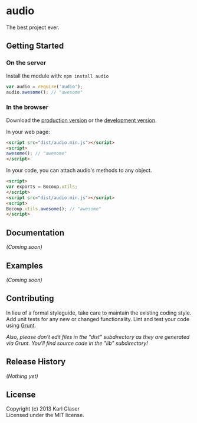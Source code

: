 # audio

The best project ever.

## Getting Started
### On the server
Install the module with: `npm install audio`

```javascript
var audio = require('audio');
audio.awesome(); // "awesome"
```

### In the browser
Download the [production version][min] or the [development version][max].

[min]: https://raw.github.com/kg/audio/master/dist/audio.min.js
[max]: https://raw.github.com/kg/audio/master/dist/audio.js

In your web page:

```html
<script src="dist/audio.min.js"></script>
<script>
awesome(); // "awesome"
</script>
```

In your code, you can attach audio's methods to any object.

```html
<script>
var exports = Bocoup.utils;
</script>
<script src="dist/audio.min.js"></script>
<script>
Bocoup.utils.awesome(); // "awesome"
</script>
```

## Documentation
_(Coming soon)_

## Examples
_(Coming soon)_

## Contributing
In lieu of a formal styleguide, take care to maintain the existing coding style. Add unit tests for any new or changed functionality. Lint and test your code using [Grunt](http://gruntjs.com/).

_Also, please don't edit files in the "dist" subdirectory as they are generated via Grunt. You'll find source code in the "lib" subdirectory!_

## Release History
_(Nothing yet)_

## License
Copyright (c) 2013 Karl Glaser  
Licensed under the MIT license.
